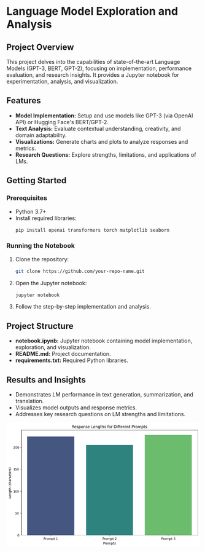 # Language Model Exploration and Analysis

## Project Overview
This project delves into the capabilities of state-of-the-art Language Models (GPT-3, BERT, GPT-2), focusing on implementation, performance evaluation, and research insights. It provides a Jupyter notebook for experimentation, analysis, and visualization.

## Features
- **Model Implementation:** Setup and use models like GPT-3 (via OpenAI API) or Hugging Face's BERT/GPT-2.
- **Text Analysis:** Evaluate contextual understanding, creativity, and domain adaptability.
- **Visualizations:** Generate charts and plots to analyze responses and metrics.
- **Research Questions:** Explore strengths, limitations, and applications of LMs.

## Getting Started
### Prerequisites
- Python 3.7+
- Install required libraries:
  ```bash
  pip install openai transformers torch matplotlib seaborn
  ```

### Running the Notebook
1. Clone the repository:
   ```bash
   git clone https://github.com/your-repo-name.git
   ```
2. Open the Jupyter notebook:
   ```bash
   jupyter notebook
   ```
3. Follow the step-by-step implementation and analysis.

## Project Structure
- **notebook.ipynb:** Jupyter notebook containing model implementation, exploration, and visualization.
- **README.md:** Project documentation.
- **requirements.txt:** Required Python libraries.

## Results and Insights
- Demonstrates LM performance in text generation, summarization, and translation.
- Visualizes model outputs and response metrics.
- Addresses key research questions on LM strengths and limitations.

![Response Lengths Plot](output.png)
